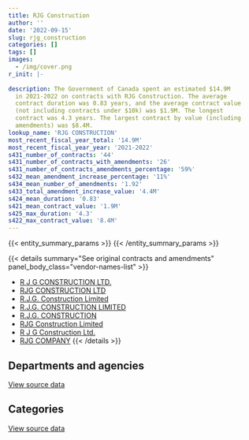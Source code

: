 ```yaml
---
title: RJG Construction
author: ''
date: '2022-09-15'
slug: rjg_construction
categories: []
tags: []
images:
  - /img/cover.png
r_init: |-
  
description: The Government of Canada spent an estimated $14.9M
  in 2021-2022 on contracts with RJG Construction. The average
  contract duration was 0.83 years, and the average contract value
  (not including contracts under $10k) was $1.9M. The longest
  contract was 4.3 years. The largest contract by value (including
  amendments) was $8.4M.
lookup_name: 'RJG CONSTRUCTION'
most_recent_fiscal_year_total: '14.9M'
most_recent_fiscal_year_year: '2021-2022'
s431_number_of_contracts: '44'
s431_number_of_contracts_with_amendments: '26'
s431_number_of_contracts_amendments_percentage: '59%'
s432_mean_amendment_increase_percentage: '11%'
s434_mean_number_of_amendments: '1.92'
s433_total_amendment_increase_value: '4.4M'
s424_mean_duration: '0.83'
s421_mean_contract_value: '1.9M'
s425_max_duration: '4.3'
s422_max_contract_value: '8.4M'
---
```


<script src="/rmarkdown-libs/htmlwidgets/htmlwidgets.js"></script>
<link href="/rmarkdown-libs/datatables-css/datatables-crosstalk.css" rel="stylesheet" />
<script src="/rmarkdown-libs/datatables-binding/datatables.js"></script>
<script src="/rmarkdown-libs/jquery/jquery-3.6.0.min.js"></script>
<link href="/rmarkdown-libs/dt-core-bootstrap/css/dataTables.bootstrap.min.css" rel="stylesheet" />
<link href="/rmarkdown-libs/dt-core-bootstrap/css/dataTables.bootstrap.extra.css" rel="stylesheet" />
<script src="/rmarkdown-libs/dt-core-bootstrap/js/jquery.dataTables.min.js"></script>
<script src="/rmarkdown-libs/dt-core-bootstrap/js/dataTables.bootstrap.min.js"></script>
<link href="/rmarkdown-libs/crosstalk/css/crosstalk.min.css" rel="stylesheet" />
<script src="/rmarkdown-libs/crosstalk/js/crosstalk.min.js"></script>
<script src="/rmarkdown-libs/htmlwidgets/htmlwidgets.js"></script>
<link href="/rmarkdown-libs/datatables-css/datatables-crosstalk.css" rel="stylesheet" />
<script src="/rmarkdown-libs/datatables-binding/datatables.js"></script>
<script src="/rmarkdown-libs/jquery/jquery-3.6.0.min.js"></script>
<link href="/rmarkdown-libs/dt-core-bootstrap/css/dataTables.bootstrap.min.css" rel="stylesheet" />
<link href="/rmarkdown-libs/dt-core-bootstrap/css/dataTables.bootstrap.extra.css" rel="stylesheet" />
<script src="/rmarkdown-libs/dt-core-bootstrap/js/jquery.dataTables.min.js"></script>
<script src="/rmarkdown-libs/dt-core-bootstrap/js/dataTables.bootstrap.min.js"></script>
<link href="/rmarkdown-libs/crosstalk/css/crosstalk.min.css" rel="stylesheet" />
<script src="/rmarkdown-libs/crosstalk/js/crosstalk.min.js"></script>

{{< entity_summary_params >}}
{{< /entity_summary_params >}}

{{< details summary="See original contracts and amendments" panel_body_class="vendor-names-list" >}}
- [R J G CONSTRUCTION LTD.](https://search.open.canada.ca/en/ct/?sort=contract_value_f%20desc&page=1&search_text=%22R%20J%20G%20CONSTRUCTION%20LTD.%22)
- [RJG CONSTRUCTION LTD](https://search.open.canada.ca/en/ct/?sort=contract_value_f%20desc&page=1&search_text=%22RJG%20CONSTRUCTION%20LTD%22)
- [R.J.G. Construction Limited](https://search.open.canada.ca/en/ct/?sort=contract_value_f%20desc&page=1&search_text=%22R.J.G.%20Construction%20Limited%22)
- [R.J.G. CONSTRUCTION LIMITED](https://search.open.canada.ca/en/ct/?sort=contract_value_f%20desc&page=1&search_text=%22R.J.G.%20CONSTRUCTION%20LIMITED%22)
- [R.J.G. CONSTRUCTION](https://search.open.canada.ca/en/ct/?sort=contract_value_f%20desc&page=1&search_text=%22R.J.G.%20CONSTRUCTION%22)
- [RJG Construction Limited](https://search.open.canada.ca/en/ct/?sort=contract_value_f%20desc&page=1&search_text=%22RJG%20Construction%20Limited%22)
- [R J G Construction Ltd.](https://search.open.canada.ca/en/ct/?sort=contract_value_f%20desc&page=1&search_text=%22R%20J%20G%20Construction%20Ltd.%22)
- [RJG COMPANY](https://search.open.canada.ca/en/ct/?sort=contract_value_f%20desc&page=1&search_text=%22RJG%20COMPANY%22)
{{< /details >}}

## Departments and agencies

<div id="htmlwidget-1" style="width:100%;height:auto;" class="datatables html-widget"></div>
<script type="application/json" data-for="htmlwidget-1">{"x":{"style":"bootstrap","filter":"none","vertical":false,"data":[["<a href=\"/departments/dfo-mpo/\">Fisheries and Oceans Canada<\/a>","<a href=\"/departments/pc/\">Parks Canada<\/a>","<a href=\"/departments/pwgsc-tpsgc/\">Public Services and Procurement Canada<\/a>"],[5067023.44,377516.94,10658197.67],[3969060.56,409902.2,9217919.27],[5299361.19,273532.65,1778213.55],[12275848.02,273532.65,2338318.75]],"container":"<table class=\"table table-striped table-hover row-border order-column display\">\n  <thead>\n    <tr>\n      <th>Department<\/th>\n      <th>2018-2019<\/th>\n      <th>2019-2020<\/th>\n      <th>2020-2021<\/th>\n      <th>2021-2022<\/th>\n    <\/tr>\n  <\/thead>\n<\/table>","options":{"order":[[4,"desc"]],"pageLength":10,"autoWidth":true,"columnDefs":[{"targets":1,"render":"function(data, type, row, meta) {\n    return type !== 'display' ? data : DTWidget.formatCurrency(data, \"$\", 2, 3, \",\", \".\", true, null);\n  }"},{"targets":2,"render":"function(data, type, row, meta) {\n    return type !== 'display' ? data : DTWidget.formatCurrency(data, \"$\", 2, 3, \",\", \".\", true, null);\n  }"},{"targets":3,"render":"function(data, type, row, meta) {\n    return type !== 'display' ? data : DTWidget.formatCurrency(data, \"$\", 2, 3, \",\", \".\", true, null);\n  }"},{"targets":4,"render":"function(data, type, row, meta) {\n    return type !== 'display' ? data : DTWidget.formatCurrency(data, \"$\", 2, 3, \",\", \".\", true, null);\n  }"},{"width":"16%","targets":[1,2,3,4]},{"className":"dt-right","targets":[1,2,3,4]}],"orderClasses":false}},"evals":["options.columnDefs.0.render","options.columnDefs.1.render","options.columnDefs.2.render","options.columnDefs.3.render"],"jsHooks":[]}</script>
<p class="text-right">
<a href="https://github.com/GoC-Spending/contracts-data/tree/main/data/out/vendors/rjg_construction/summary_by_fiscal_year_by_department.csv" class="source-data-link btn btn-link">View source data</a>
</p>

## Categories

<div id="htmlwidget-2" style="width:100%;height:auto;" class="datatables html-widget"></div>
<script type="application/json" data-for="htmlwidget-2">{"x":{"style":"bootstrap","filter":"none","vertical":false,"data":[["<a href=\"/categories/facilities_and_construction/\">Facilities and construction<\/a>","<a href=\"/categories/professional_services/\">Professional services<\/a>","<a href=\"/categories/transportation_and_logistics/\">Transportation and logistics<\/a>"],[10017443.77,35191.73,6050102.55],[6110881.63,null,7486000.41],[5572893.85,null,1778213.55],[12549380.67,null,2338318.75]],"container":"<table class=\"table table-striped table-hover row-border order-column display\">\n  <thead>\n    <tr>\n      <th>Category<\/th>\n      <th>2018-2019<\/th>\n      <th>2019-2020<\/th>\n      <th>2020-2021<\/th>\n      <th>2021-2022<\/th>\n    <\/tr>\n  <\/thead>\n<\/table>","options":{"order":[[4,"desc"]],"dom":"t","pageLength":30,"autoWidth":true,"columnDefs":[{"targets":1,"render":"function(data, type, row, meta) {\n    return type !== 'display' ? data : DTWidget.formatCurrency(data, \"$\", 2, 3, \",\", \".\", true, null);\n  }"},{"targets":2,"render":"function(data, type, row, meta) {\n    return type !== 'display' ? data : DTWidget.formatCurrency(data, \"$\", 2, 3, \",\", \".\", true, null);\n  }"},{"targets":3,"render":"function(data, type, row, meta) {\n    return type !== 'display' ? data : DTWidget.formatCurrency(data, \"$\", 2, 3, \",\", \".\", true, null);\n  }"},{"targets":4,"render":"function(data, type, row, meta) {\n    return type !== 'display' ? data : DTWidget.formatCurrency(data, \"$\", 2, 3, \",\", \".\", true, null);\n  }"},{"width":"16%","targets":[1,2,3,4]},{"className":"dt-right","targets":[1,2,3,4]}],"orderClasses":false,"lengthMenu":[10,25,30,50,100]}},"evals":["options.columnDefs.0.render","options.columnDefs.1.render","options.columnDefs.2.render","options.columnDefs.3.render"],"jsHooks":[]}</script>
<p class="text-right">
<a href="https://github.com/GoC-Spending/contracts-data/tree/main/data/out/vendors/rjg_construction/summary_by_fiscal_year_by_category.csv" class="source-data-link btn btn-link">View source data</a>
</p>
